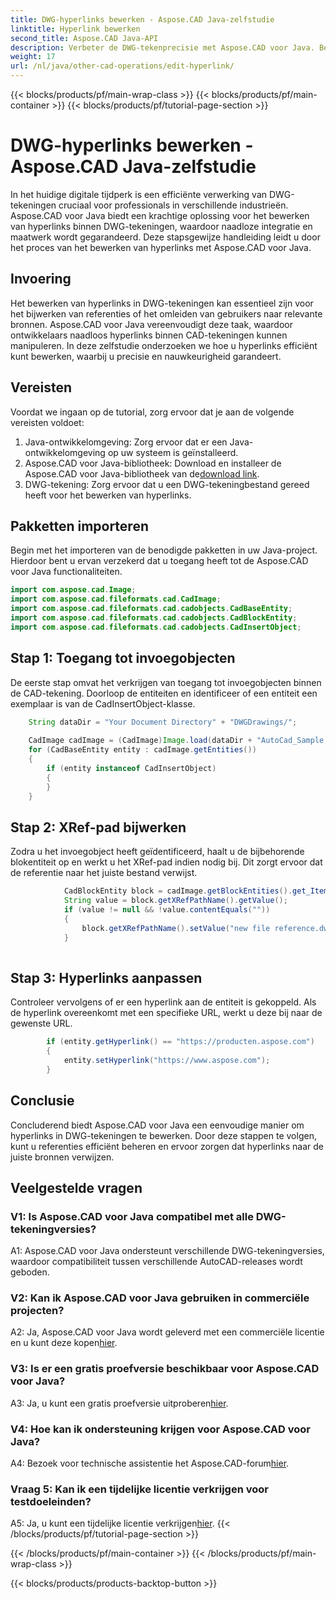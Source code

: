 ```yaml
---
title: DWG-hyperlinks bewerken - Aspose.CAD Java-zelfstudie
linktitle: Hyperlink bewerken
second_title: Aspose.CAD Java-API
description: Verbeter de DWG-tekenprecisie met Aspose.CAD voor Java. Bewerk hyperlinks naadloos en zorg voor nauwkeurige verwijzingen. Probeer nu de gratis proefperiode!
weight: 17
url: /nl/java/other-cad-operations/edit-hyperlink/
---
```


{{< blocks/products/pf/main-wrap-class >}}
{{< blocks/products/pf/main-container >}}
{{< blocks/products/pf/tutorial-page-section >}}

# DWG-hyperlinks bewerken - Aspose.CAD Java-zelfstudie

In het huidige digitale tijdperk is een efficiënte verwerking van DWG-tekeningen cruciaal voor professionals in verschillende industrieën. Aspose.CAD voor Java biedt een krachtige oplossing voor het bewerken van hyperlinks binnen DWG-tekeningen, waardoor naadloze integratie en maatwerk wordt gegarandeerd. Deze stapsgewijze handleiding leidt u door het proces van het bewerken van hyperlinks met Aspose.CAD voor Java.

## Invoering

Het bewerken van hyperlinks in DWG-tekeningen kan essentieel zijn voor het bijwerken van referenties of het omleiden van gebruikers naar relevante bronnen. Aspose.CAD voor Java vereenvoudigt deze taak, waardoor ontwikkelaars naadloos hyperlinks binnen CAD-tekeningen kunnen manipuleren. In deze zelfstudie onderzoeken we hoe u hyperlinks efficiënt kunt bewerken, waarbij u precisie en nauwkeurigheid garandeert.

## Vereisten

Voordat we ingaan op de tutorial, zorg ervoor dat je aan de volgende vereisten voldoet:
1. Java-ontwikkelomgeving: Zorg ervoor dat er een Java-ontwikkelomgeving op uw systeem is geïnstalleerd.
2.  Aspose.CAD voor Java-bibliotheek: Download en installeer de Aspose.CAD voor Java-bibliotheek van de[download link](https://releases.aspose.com/cad/java/).
3. DWG-tekening: Zorg ervoor dat u een DWG-tekeningbestand gereed heeft voor het bewerken van hyperlinks.

## Pakketten importeren

Begin met het importeren van de benodigde pakketten in uw Java-project. Hierdoor bent u ervan verzekerd dat u toegang heeft tot de Aspose.CAD voor Java functionaliteiten.

```java
import com.aspose.cad.Image;
import com.aspose.cad.fileformats.cad.CadImage;
import com.aspose.cad.fileformats.cad.cadobjects.CadBaseEntity;
import com.aspose.cad.fileformats.cad.cadobjects.CadBlockEntity;
import com.aspose.cad.fileformats.cad.cadobjects.CadInsertObject;

```

## Stap 1: Toegang tot invoegobjecten

De eerste stap omvat het verkrijgen van toegang tot invoegobjecten binnen de CAD-tekening. Doorloop de entiteiten en identificeer of een entiteit een exemplaar is van de CadInsertObject-klasse.

```java
    String dataDir = "Your Document Directory" + "DWGDrawings/";
    
    CadImage cadImage = (CadImage)Image.load(dataDir + "AutoCad_Sample.dwg");
    for (CadBaseEntity entity : cadImage.getEntities())
    {
        if (entity instanceof CadInsertObject)
        {
        }
	}
```

## Stap 2: XRef-pad bijwerken

Zodra u het invoegobject heeft geïdentificeerd, haalt u de bijbehorende blokentiteit op en werkt u het XRef-pad indien nodig bij. Dit zorgt ervoor dat de referentie naar het juiste bestand verwijst.

```java
			CadBlockEntity block = cadImage.getBlockEntities().get_Item(((CadInsertObject)entity).getName());
            String value = block.getXRefPathName().getValue();
            if (value != null && !value.contentEquals(""))
            {
                block.getXRefPathName().setValue("new file reference.dwg");
            }
    
```

## Stap 3: Hyperlinks aanpassen

Controleer vervolgens of er een hyperlink aan de entiteit is gekoppeld. Als de hyperlink overeenkomt met een specifieke URL, werkt u deze bij naar de gewenste URL.

```java
        if (entity.getHyperlink() == "https://producten.aspose.com")
        {
            entity.setHyperlink("https://www.aspose.com");
        }
```

## Conclusie

Concluderend biedt Aspose.CAD voor Java een eenvoudige manier om hyperlinks in DWG-tekeningen te bewerken. Door deze stappen te volgen, kunt u referenties efficiënt beheren en ervoor zorgen dat hyperlinks naar de juiste bronnen verwijzen.

## Veelgestelde vragen

### V1: Is Aspose.CAD voor Java compatibel met alle DWG-tekeningversies?

A1: Aspose.CAD voor Java ondersteunt verschillende DWG-tekeningversies, waardoor compatibiliteit tussen verschillende AutoCAD-releases wordt geboden.

### V2: Kan ik Aspose.CAD voor Java gebruiken in commerciële projecten?

 A2: Ja, Aspose.CAD voor Java wordt geleverd met een commerciële licentie en u kunt deze kopen[hier](https://purchase.aspose.com/buy).

### V3: Is er een gratis proefversie beschikbaar voor Aspose.CAD voor Java?

 A3: Ja, u kunt een gratis proefversie uitproberen[hier](https://releases.aspose.com/).

### V4: Hoe kan ik ondersteuning krijgen voor Aspose.CAD voor Java?

 A4: Bezoek voor technische assistentie het Aspose.CAD-forum[hier](https://forum.aspose.com/c/cad/19).

### Vraag 5: Kan ik een tijdelijke licentie verkrijgen voor testdoeleinden?

 A5: Ja, u kunt een tijdelijke licentie verkrijgen[hier](https://purchase.aspose.com/temporary-license/).
{{< /blocks/products/pf/tutorial-page-section >}}

{{< /blocks/products/pf/main-container >}}
{{< /blocks/products/pf/main-wrap-class >}}

{{< blocks/products/products-backtop-button >}}
